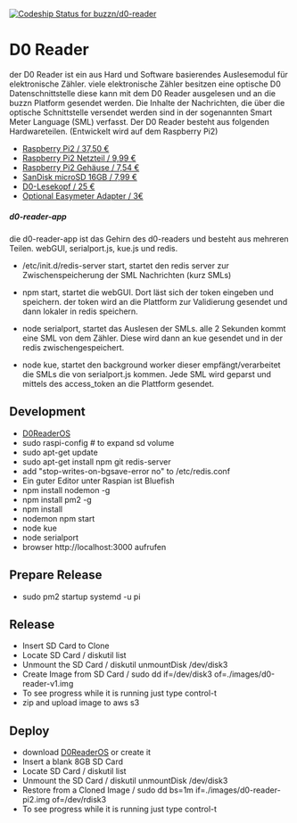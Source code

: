 [ ![Codeship Status for buzzn/d0-reader](https://codeship.io/projects/16833330-f9ad-0133-be69-0e6ed700efb9/status)](https://codeship.io/projects/151300)

# D0 Reader
  der D0 Reader ist ein aus Hard und Software basierendes Auslesemodul für elektronische Zähler. viele elektronische Zähler besitzen eine optische D0 Datenschnittstelle diese kann mit dem D0 Reader ausgelesen und an die buzzn Platform gesendet werden.
  Die Inhalte der Nachrichten, die über die optische Schnittstelle versendet werden sind in der sogenannten Smart Meter Language (SML) verfasst. Der D0 Reader besteht aus folgenden Hardwareteilen. (Entwickelt wird auf dem Raspberry Pi2)

  - [Raspberry Pi2 / 37,50 € ](https://www.reichelt.de/RASPBERRY-PI-2-B/3/index.html?&ACTION=3&LA=446&ARTICLE=152728&artnr=RASPBERRY+PI+2+B&SEARCH=Raspberry+Pi+2)
  - [Raspberry Pi2 Netzteil / 9,99 € ](http://www.amazon.de/Rydges-High-Quality-Netzteil-Ladeger%C3%A4t-Raspberry/dp/B00GM0305Y/ref=sr_1_5?ie=UTF8&qid=1461920420&sr=8-5&keywords=Raspberry+Pi2+Netzteil)
  - [Raspberry Pi2 Gehäuse / 7,54 € ](http://www.amazon.de/OneNineDesign-Raspberry-bel%C3%BCftet-europ%C3%A4ische-Fertigung/dp/B00W7S1BFG/ref=sr_1_1?ie=UTF8&qid=1461921764&sr=8-1&keywords=Geh%C3%A4use+Raspberry+Pi2)
  - [SanDisk microSD 16GB / 7,99 € ](http://www.amazon.de/SanDisk-Android-microSDHC-Speicherkarte-SD-Adapter/dp/B013UDL5V6/ref=pd_sim_147_7?ie=UTF8&dpID=41yP-zBY53L&dpSrc=sims&preST=_AC_UL160_SR160%2C160_&refRID=0BJQVE54N5Z7GB6JEBXN)
  - [D0-Lesekopf / 25 € ](http://wiki.volkszaehler.org/hardware/controllers/ir-schreib-lesekopf-usb-ausgang#stueckliste_und_preise)
  - [Optional Easymeter Adapter / 3€](http://wiki.volkszaehler.org/hardware/controllers/ir-schreib-lesekopf_easymeter-adapter)

##### d0-reader-app
  die d0-reader-app ist das Gehirn des d0-readers und besteht aus mehreren Teilen. webGUI, serialport.js, kue.js und redis.

  - /etc/init.d/redis-server start, startet den redis server zur Zwischenspeicherung der SML Nachrichten (kurz SMLs)

  - npm start, startet die webGUI. Dort läst sich der token eingeben und speichern. der token wird an die Plattform zur Validierung gesendet und dann lokaler in redis speichern.

  - node serialport, startet das Auslesen der SMLs. alle 2 Sekunden kommt eine SML von dem Zähler. Diese wird dann an kue gesendet und in der redis zwischengespeichert.

  - node kue, startet den background worker dieser empfängt/verarbeitet die SMLs die von serialport.js kommen. Jede SML wird geparst und mittels des access_token an die Plattform gesendet.


## Development
  - [D0ReaderOS](http://buzzn.s3.amazonaws.com/d0-reader-v1.img.zip)
  - sudo raspi-config # to expand sd volume
  - sudo apt-get update
  - sudo apt-get install npm git redis-server
  - add "stop-writes-on-bgsave-error no" to /etc/redis.conf
  - Ein guter Editor unter Raspian ist Bluefish
  - npm install nodemon -g
  - npm install pm2 -g
  - npm install
  - nodemon npm start
  - node kue
  - node serialport
  - browser http://localhost:3000 aufrufen

## Prepare Release
  - sudo pm2 startup systemd -u pi

## Release
  - Insert SD Card to Clone
  - Locate SD Card / diskutil list
  - Unmount the SD Card / diskutil unmountDisk /dev/disk3
  - Create Image from SD Card / sudo dd if=/dev/disk3 of=./images/d0-reader-v1.img
  - To see progress while it is running just type control-t
  - zip and upload image to aws s3


## Deploy
  - download [D0ReaderOS](http://buzzn.s3.amazonaws.com/d0-reader-v1.img.zip) or create it
  - Insert a blank 8GB SD Card
  - Locate SD Card / diskutil list
  - Unmount the SD Card / diskutil unmountDisk /dev/disk3
  - Restore from a Cloned Image / sudo dd bs=1m if=./images/d0-reader-pi2.img of=/dev/rdisk3
  - To see progress while it is running just type control-t
